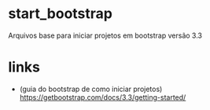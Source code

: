 # start_bootstrap
Arquivos base para iniciar projetos em bootstrap versão 3.3
# links
* (guia do bootstrap de como iniciar projetos)  https://getbootstrap.com/docs/3.3/getting-started/
